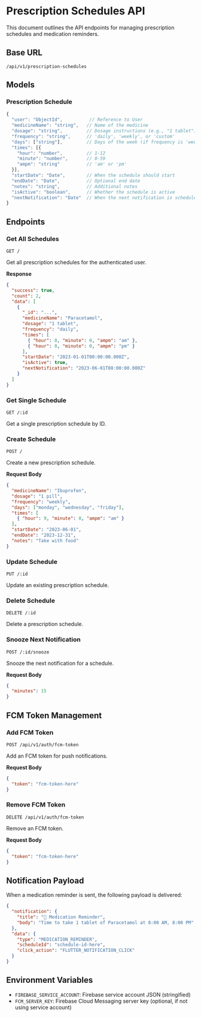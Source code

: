# Prescription Schedules API

This document outlines the API endpoints for managing prescription schedules and medication reminders.

## Base URL
```
/api/v1/prescription-schedules
```

## Models

### Prescription Schedule
```javascript
{
  "user": "ObjectId",          // Reference to User
  "medicineName": "string",   // Name of the medicine
  "dosage": "string",         // Dosage instructions (e.g., "1 tablet")
  "frequency": "string",      // 'daily', 'weekly', or 'custom'
  "days": ["string"],         // Days of the week (if frequency is 'weekly' or 'custom')
  "times": [{
    "hour": "number",         // 1-12
    "minute": "number",       // 0-59
    "ampm": "string"          // 'am' or 'pm'
  }],
  "startDate": "Date",        // When the schedule should start
  "endDate": "Date",          // Optional end date
  "notes": "string",          // Additional notes
  "isActive": "boolean",      // Whether the schedule is active
  "nextNotification": "Date"  // When the next notification is scheduled
}
```

## Endpoints

### Get All Schedules
```
GET /
```
Get all prescription schedules for the authenticated user.

**Response**
```json
{
  "success": true,
  "count": 2,
  "data": [
    {
      "_id": "...",
      "medicineName": "Paracetamol",
      "dosage": "1 tablet",
      "frequency": "daily",
      "times": [
        { "hour": 8, "minute": 0, "ampm": "am" },
        { "hour": 8, "minute": 0, "ampm": "pm" }
      ],
      "startDate": "2023-01-01T00:00:00.000Z",
      "isActive": true,
      "nextNotification": "2023-06-01T08:00:00.000Z"
    }
  ]
}
```

### Get Single Schedule
```
GET /:id
```
Get a single prescription schedule by ID.

### Create Schedule
```
POST /
```
Create a new prescription schedule.

**Request Body**
```json
{
  "medicineName": "Ibuprofen",
  "dosage": "1 pill",
  "frequency": "weekly",
  "days": ["monday", "wednesday", "friday"],
  "times": [
    { "hour": 9, "minute": 0, "ampm": "am" }
  ],
  "startDate": "2023-06-01",
  "endDate": "2023-12-31",
  "notes": "Take with food"
}
```

### Update Schedule
```
PUT /:id
```
Update an existing prescription schedule.

### Delete Schedule
```
DELETE /:id
```
Delete a prescription schedule.

### Snooze Next Notification
```
POST /:id/snooze
```
Snooze the next notification for a schedule.

**Request Body**
```json
{
  "minutes": 15
}
```

## FCM Token Management

### Add FCM Token
```
POST /api/v1/auth/fcm-token
```
Add an FCM token for push notifications.

**Request Body**
```json
{
  "token": "fcm-token-here"
}
```

### Remove FCM Token
```
DELETE /api/v1/auth/fcm-token
```
Remove an FCM token.

**Request Body**
```json
{
  "token": "fcm-token-here"
}
```

## Notification Payload
When a medication reminder is sent, the following payload is delivered:

```json
{
  "notification": {
    "title": "💊 Medication Reminder",
    "body": "Time to take 1 tablet of Paracetamol at 8:00 AM, 8:00 PM"
  },
  "data": {
    "type": "MEDICATION_REMINDER",
    "scheduleId": "schedule-id-here",
    "click_action": "FLUTTER_NOTIFICATION_CLICK"
  }
}
```

## Environment Variables

- `FIREBASE_SERVICE_ACCOUNT`: Firebase service account JSON (stringified)
- `FCM_SERVER_KEY`: Firebase Cloud Messaging server key (optional, if not using service account)

